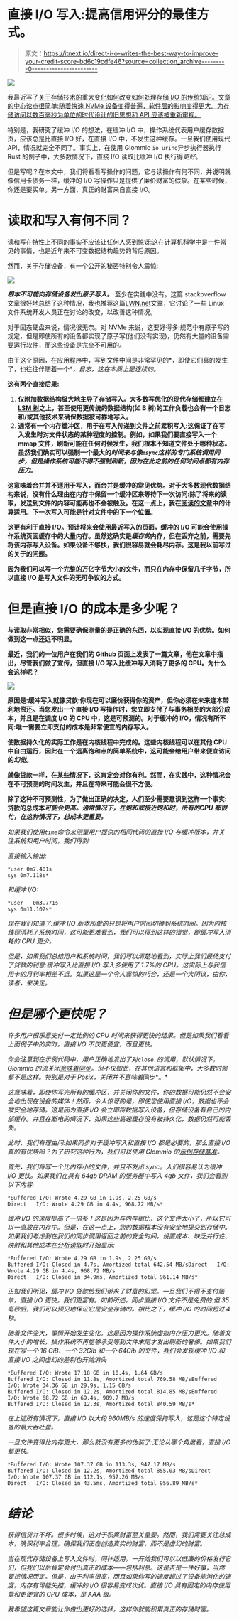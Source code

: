 # 直接 I/O 写入:提高信用评分的最佳方式。

> 原文：<https://itnext.io/direct-i-o-writes-the-best-way-to-improve-your-credit-score-bd6c19cdfe46?source=collection_archive---------0----------------------->

![](img/3664c00a3264431047f44a78f845ef2f.png)

我最近写了[关于存储技术的重大变化如何改变如何处理存储 I/O 的传统知识。文章的中心论点很简单:随着快速 NVMe 设备变得普遍，软件层的影响变得更大。为存储访问以数百毫秒为单位的时代设计的旧思想和 API 应该被重新审视。](/modern-storage-is-plenty-fast-it-is-the-apis-that-are-bad-6a68319fbc1a)

特别是，我研究了缓冲 I/O 的想法，在缓冲 I/O 中，操作系统代表用户缓存数据页，应该总是比直接 I/O 好，在直接 I/O 中，不发生这种缓存。一旦我们使用现代 API，情况就完全不同了。事实上，在使用 Glommio `io_uring`异步执行器执行 Rust 的例子中，大多数情况下，直接 I/O 读取比缓冲 I/O 执行得*更好*。

但是写呢？在本文中，我们将看看写操作的问题，它与读操作有何不同，并说明就像信用卡债务一样，缓冲的 I/O 写操作只是提供了廉价财富的假象。在某些时候，你还是要买单。另一方面，真正的财富来自直接 I/O。

# 读取和写入有何不同？

读和写在特性上不同的事实不应该让任何人感到惊讶:这在计算机科学中是一件常见的事情，也是近年来不可变数据结构趋势的背后原因。

然而，关于存储设备，有一个公开的秘密特别令人震惊:

![](img/ab40e5ac9982eea5540dd543801ac45c.png)

***根本不可能向存储设备发出原子写入。*** 至少在实践中没有。这篇 stackoverflow 文章很好地总结了这种情况，我也推荐这篇[LWN.net](https://lwn.net/Articles/789600/)文章，它讨论了一些 Linux 文件系统开发人员正在讨论的改变，以改善这种情况。

对于固态硬盘来说，情况很无奈。对 NVMe 来说，这要好得多:规范中有原子写的规定，但是即使所有的设备都实现了原子写(他们没有实现)，仍然有大量的设备需要运行软件，而这些设备是完全不可用的。

由于这个原因，在应用程序中，写到文件中间是非常罕见的*，即使它们真的发生了，也往往伴随着一个[](https://en.wikipedia.org/wiki/Transaction_log)**，*日志，这在本质上是连续的。**

**这有两个直接后果:**

1.  **仅附加数据结构极大地主导了存储写入。大多数写优化的现代存储都建立在 [LSM 树](https://en.wikipedia.org/wiki/Log-structured_merge-tree)之上，甚至使用更传统的数据结构(如 B 树)的工作负载也会有一个日志和/或其他技术来确保数据被可靠地写入。**
2.  **通常有一个内存缓冲区，用于在写入传递到文件之前累积写入:这保证了在写入发生时对文件状态的某种程度的控制。例如，如果我们要直接写入一个 mmap 文件，刷新可能在任何时候发生，我们根本不知道文件处于哪种状态。虽然我们确实可以强制一个最大的*时间来与像`msync`这样的专门系统调用同步，但是操作系统可能不得不强制刷新，因为在此之前的任何时间点都有内存压力。***

**这意味着合并并不适用于写入，而合并是缓冲的常见优势。对于大多数现代数据结构来说，没有什么理由在内存中保留一个缓冲区来等待下一次访问:除了将来的读取，发送到文件的内容可能再也不会被触及。在这一点上，我在[阅读的文章](/modern-storage-is-plenty-fast-it-is-the-apis-that-are-bad-6a68319fbc1a)中的计算适用。下一次写入可能是针对文件中的下一个位置。**

**这更有利于直接 I/O。预计将来会使用最近写入的页面，缓冲的 I/O 可能会使用操作系统页面缓存中的大量内存。虽然这确实是*缓存的*内存，但在丢弃之前，需要先将该内存写入设备。如果设备不够快，我们很容易就会耗尽内存。这是我以前写过的关于[的问题](https://www.scylladb.com/2016/12/15/sswc-part1/)。**

**因为我们可以写一个完整的万亿字节大小的文件，而只在内存中保留几千字节，所以直接 I/O 是写入文件的无可争议的方式。**

# **但是直接 I/O 的成本是多少呢？**

**与读取非常相似，您需要确保测量的是正确的东西，以实现直接 I/O 的优势。如何做到这一点还远不明显。**

**最近，我们的一位用户在我们的 Github 页面上发表了一篇文章，他在文章中指出，尽管我们做了宣传，但直接 I/O 写入比缓冲写入消耗了更多的 CPU。为什么会这样呢？**

**![](img/38dc26bb83304d64e97757fbdfa8044f.png)**

**原因是:缓冲写入就像贷款:你现在可以廉价获得你的资产，但你必须在未来连本带利地偿还。当您发出一个直接 I/O 写操作时，您立即支付了与事务相关的大部分成本，并且是在调度 I/O 的 CPU 中，这是可预测的。对于缓冲的 I/O，情况有所不同:唯一需要立即支付的成本是非常便宜的内存写入。**

**使数据持久化的实际工作是在内核线程中完成的。这些内核线程可以在其他 CPU 中自由运行，因此在一个远离饱和点的简单系统中，这可能会给用户带来便宜访问的*幻觉*。**

**就像贷款一样，在某些情况下，这肯定会对你有利。然而，在实践中，这种情况会在不可预测的时间发生，并且在将来可能会很不方便。**

**除了这种不可预测性，为了做出正确的决定，人们至少需要意识到这样一个事实:贷款的总成本*可能会更高。通常情况下，在饱和或接近饱和时，*所有的*CPU 都很忙，在这种情况下，总成本更重要。***

*如果我们使用`time`命令来测量用户提供的相同代码的直接 I/O 与缓冲版本，并关注系统和用户时间，我们得到:*

*直接输入输出:*

```
*user 0m7.401s
sys 0m7.118s*
```

*和缓冲 I/O:*

```
*user	0m3.771s
sys	0m11.102s*
```

*现在我们知道了:缓冲 I/O 版本所做的只是将用户时间切换到系统时间。因为内核线程消耗了系统时间，这可能更难看到，我们可以得到这样的错觉，即缓冲写入消耗的 CPU 更少。*

*但是，如果我们总结用户和系统时间，我们可以清楚地看到，实际上我们最终支付了贷款的利息:缓冲写入比直接 I/O 写入多使用了 1.7%的 CPU。这实际上与我信用卡的月利率相差不远。如果这是一个令人震惊的巧合，还是一个大阴谋，由你，读者，来决定。*

# *但是哪个更快呢？*

*许多用户很乐意支付一定比例的 CPU 时间来获得更快的结果。但是如果我们看看上面例子中的实时，直接 I/O 不仅更便宜，而且更快。*

*你会注意到在示例代码中，用户正确地发出了对`close.`的调用，默认情况下，Glommio 的流关闭[意味着同步](https://docs.rs/glommio/0.4.1/glommio/io/struct.DmaStreamWriterBuilder.html#method.with_sync_on_close_disabled)。但不仅如此，在其他语言和框架中，大多数时候都不是这样。特别是对于 Posix，*关闭*并不意味着*同步*。*

*这意味着，即使你写完所有的缓冲区，并关闭你的文件，你的数据可能仍然不会安全地出现在设备的媒体！然而，令人惊讶的是，即使您使用直接 I/O，数据也不会被安全地存储。这是因为直接 I/O 会立即将数据写入设备，但存储设备有自己的内部缓存。并且在断电的情况下，如果这些高速缓存没有被持久化，数据仍然可能丢失。*

*此时，我们有理由问:如果同步对于缓冲写入和直接 I/O 都是必要的，那么直接 I/O 真的有优势吗？为了研究这种行为，我们可以使用 Glommio 的[示例存储基准](https://github.com/DataDog/glommio/blob/master/examples/storage.rs)。*

*首先，我们将写一个比内存小的文件，并且不发出 sync。人们很容易认为缓冲 I/O 更快。如果我们在具有 64gb DRAM 的服务器中写入 4gb 文件，我们会看到以下内容:*

```
*Buffered I/O: Wrote 4.29 GB in 1.9s, 2.25 GB/s
Direct   I/O: Wrote 4.29 GB in 4.4s, 968.72 MB/s*
```

*缓冲 I/O 的速度提高了一倍多！这是因为与内存相比，这个文件太小了，所以它可以一直放在内存中。但是，在这一点上，您的数据根本没有安全地提交到存储中。如果我们考虑到在我们的同步调用返回之前的安全时间，设置成本、缺乏并行性、映射和其他成本[在分析读取](/modern-storage-is-plenty-fast-it-is-the-apis-that-are-bad-6a68319fbc1a?source=your_stories_page-------------------------------------)时开始显示:*

```
*Buffered I/O: Wrote 4.29 GB in 1.9s, 2.25 GB/s
Buffered I/O: Closed in 4.7s, Amortized total 642.54 MB/sDirect   I/O: Wrote 4.29 GB in 4.4s, 968.72 MB/s
Direct   I/O: Closed in 34.9ms, Amortized total 961.14 MB/s*
```

*正如我们所见，缓冲 I/O 贷款给我们带来了财富的幻觉。一旦我们不得不支付账单，直接 I/O 更快，我们更富有。如前所述，同步直接 I/O 文件不是免费的:但 35 毫秒后，我们可以预见地保证它是安全存储的。相比之下，缓冲 I/O 的时间超过 4 秒。*

*随着文件变大，事情开始发生变化。这是因为操作系统虚拟内存压力更大。随着文件大小的增长，操作系统不再能够承受等到文件末尾才发出刷新的奢侈。如果我们现在写一个 16 GiB、一个 32Gib 和一个 64Gib 的文件，我们会发现缓冲 I/O 和直接 I/O 之间虚幻的差别也开始消失*

```
*Buffered I/O: Wrote 17.18 GB in 10.4s, 1.64 GB/s
Buffered I/O: Closed in 11.8s, Amortized total 769.58 MB/sBuffered I/O: Wrote 34.36 GB in 29.9s, 1.15 GB/s
Buffered I/O: Closed in 12.2s, Amortized total 814.85 MB/sBuffered I/O: Wrote 68.72 GB in 69.4s, 989.7 MB/s
Buffered I/O: Closed in 12.3s, Amortized total 840.59 MB/s*
```

*在上述所有情况下，直接 I/O 以大约 960MB/s 的速度保持写入，这是这个特定设备的最大吞吐量。*

*一旦文件变得比内存更大，那么就没有更多的伪装了:无论从哪个角度看，直接 I/O 都更快。*

```
*Buffered I/O: Wrote 107.37 GB in 113.3s, 947.17 MB/s
Buffered I/O: Closed in 12.2s, Amortized total 855.03 MB/sDirect   I/O: Wrote 107.37 GB in 112.1s, 957.26 MB/s
Direct   I/O: Closed in 43.5ms, Amortized total 956.89 MB/s*
```

# *结论*

*获得信贷并不坏。很多时候，这对于积累财富至关重要。然而，我们需要关注总成本，确保利率合理，确保我们正在创造真实的财富，而不是虚幻的财富。*

*当在现代存储设备上写入文件时，同样适用。一开始我们可以以低廉的价格发行它们，但我们以后肯定会付出真正的成本——包括利息。这是否是一件好事，当然要视情况而定。但是，由于利率很高，而且如果你写的速度超过了设备能消化的速度，内存有可能失控，缓冲的 I/O 很容易变成次优。直接 I/O 具有固定的内存使用量和更便宜的 CPU 成本，是 AAA 级。*

*我希望这篇文章能让你做出更好的选择，这样你就能积累真正的存储财富。*